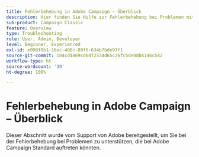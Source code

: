 ```yaml
---
title: Fehlerbehebung in Adobe Campaign – Überblick
description: Hier finden Sie Hilfe zur Fehlerbehebung bei Problemen mit Adobe Campaign.
sub-product: Campaign Classic
feature: Overview
type: Troubleshooting
role: User, Admin, Developer
level: Beginner, Experienced
exl-id: e098f0b1-16ec-408c-89f6-634b7bde97f1
source-git-commit: 184cd4469cd6872534d65c26fc5de08b4146c542
workflow-type: ht
source-wordcount: '39'
ht-degree: 100%

---
```


# Fehlerbehebung in Adobe Campaign – Überblick

Dieser Abschnitt wurde vom Support von Adobe bereitgestellt, um Sie bei der Fehlerbehebung bei Problemen zu unterstützen, die bei Adobe Campaign Standard auftreten könnten.
